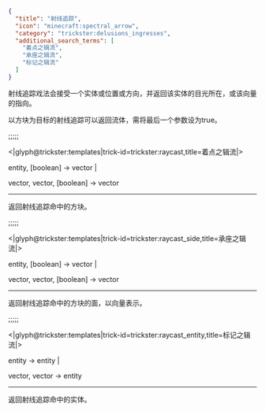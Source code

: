 ```json
{
  "title": "射线追踪",
  "icon": "minecraft:spectral_arrow",
  "category": "trickster:delusions_ingresses",
  "additional_search_terms": [
    "着点之辑流",
    "承座之辑流",
    "标记之辑流"
  ]
}
```

射线追踪戏法会接受一个实体或位置或方向，并返回该实体的目光所在，或该向量的指向。


以方块为目标的射线追踪可以返回流体，需将最后一个参数设为true。

;;;;;

<|glyph@trickster:templates|trick-id=trickster:raycast,title=着点之辑流|>

entity, [boolean] -> vector |

vector, vector, [boolean] -> vector

---

返回射线追踪命中的方块。

;;;;;

<|glyph@trickster:templates|trick-id=trickster:raycast_side,title=承座之辑流|>

entity, [boolean] -> vector |

vector, vector, [boolean] -> vector

---

返回射线追踪命中的方块的面，以向量表示。

;;;;;

<|glyph@trickster:templates|trick-id=trickster:raycast_entity,title=标记之辑流|>

entity -> entity |

vector, vector -> entity

---

返回射线追踪命中的实体。
